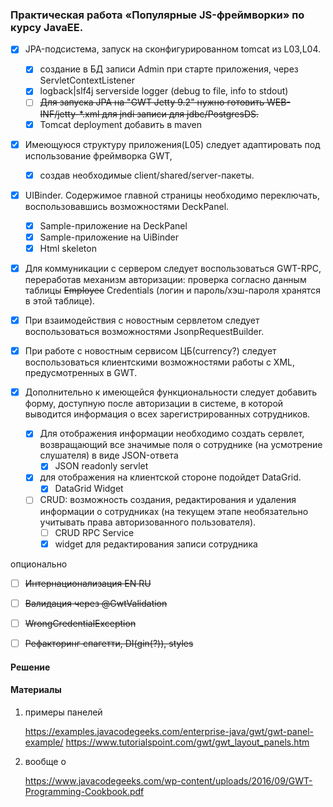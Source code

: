 ### Практическая работа «Популярные JS-фреймворки» по курсу JavaEE.

- [x] JPA-подсистема, запуск на сконфигурированном tomcat из L03,L04. 
  - [x] создание в БД записи Admin при старте приложения, через ServletContextListener
  - [x] logback|slf4j serverside logger (debug to file, info to stdout)
  - [ ] ~~Для запуска JPA на "GWT Jetty 9.2" нужно готовить WEB-INF/jetty-*.xml для jndi записи для jdbc/PostgresDS.~~
  - [x] Tomcat deployment добавить в maven

- [x] Имеющуюся структуру приложения(L05) следует адаптировать под использование фреймворка GWT, 
  - [x] создав необходимые client/shared/server-пакеты.

- [x] UIBinder. Содержимое главной страницы необходимо переключать, воспользовавшись возможностями DeckPanel.
  - [x] Sample-приложение на DeckPanel
  - [x] Sample-приложение на UiBinder
  - [x] Html skeleton  
  
- [x] Для коммуникации с сервером следует воспользоваться GWT-RPC, переработав механизм авторизации: проверка согласно данным таблицы ~~Employee~~ Credentials (логин и пароль/хэш-пароля хранятся в этой таблице).

- [x] При взаимодействия с новостным сервлетом следует воспользоваться возможностями JsonpRequestBuilder.

- [x] При работе с новостным сервисом ЦБ(currency?) следует воспользоваться клиентскими возможностями работы с XML, предусмотренных в GWT.

- [x] Дополнительно к имеющейся функциональности следует добавить форму, доступную после авторизации в системе, в которой выводится информация о всех зарегистрированных сотрудников. 
  - [x] Для отображения информации необходимо создать сервлет, возвращающий все значимые поля о сотруднике (на усмотрение слушателя) в виде JSON-ответа 
    - [x] JSON readonly servlet 
  - [x] для отображения на клиентской стороне подойдет DataGrid. 
    - [x] DataGrid Widget
  - [ ] CRUD: возможность создания, редактирования и удаления информации о сотрудниках (на текущем этапе необязательно учитывать права авторизованного пользователя).
    - [ ] CRUD RPC Service
    - [x] widget для редактирования записи сотрудника

опционально
- [ ] ~~Интернационализация EN RU~~
- [ ] ~~Валидация через @GwtValidation~~
- [ ] ~~WrongCredentialException~~
- [ ] ~~Pефакторинг спагетти, DI(gin(?)), styles~~


#### Решение

#### Материалы

1) примеры панелей 

    https://examples.javacodegeeks.com/enterprise-java/gwt/gwt-panel-example/
    https://www.tutorialspoint.com/gwt/gwt_layout_panels.htm

2) вообще о

    https://www.javacodegeeks.com/wp-content/uploads/2016/09/GWT-Programming-Cookbook.pdf